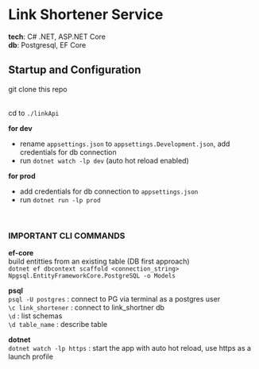 <h1>Link Shortener Service</h1>

**tech**: C# .NET, ASP.NET Core <br>
**db**: Postgresql, EF Core

<h2>Startup and Configuration</h2>
git clone this repo </br> </br>

cd to `./linkApi` </br>

**for dev** </br>
- rename `appsettings.json` to `appsettings.Development.json`, add credentials for db connection </br>
- run `dotnet watch -lp dev` (auto hot reload enabled) </br>


**for prod** </br>
- add credentials for db connection to `appsettings.json` </br>
- run `dotnet run -lp prod`


</br>
<h3>IMPORTANT CLI COMMANDS</h3>

**ef-core** </br>
build entitties from an existing table (DB first approach) </br>
 `dotnet ef dbcontext scaffold <connection_string> Npgsql.EntityFrameworkCore.PostgreSQL -o Models`

**psql** </br>
 `psql -U postgres` : connect to PG via terminal as a postgres user </br>
 `\c link_shortener` : connect to link_shortner db </br>
 `\d` : list schemas </br>
 `\d table_name` : describe table </br>

**dotnet**</br>
`dotnet watch -lp https` : start the app with auto hot reload, use https as a launch profile

